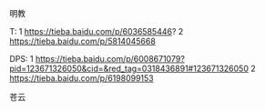 明教

T: 
1 https://tieba.baidu.com/p/6036585446?
2 https://tieba.baidu.com/p/5814045668

DPS:
1 https://tieba.baidu.com/p/6008671079?pid=123671326050&cid=&red_tag=0318436891#123671326050
2 https://tieba.baidu.com/p/6198099153



苍云
